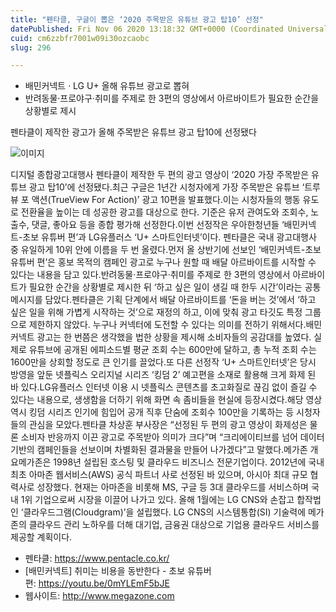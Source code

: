 ```yaml
---
title: "펜타클, 구글이 뽑은 ‘2020 주목받은 유튜브 광고 탑10’ 선정"
datePublished: Fri Nov 06 2020 13:18:32 GMT+0000 (Coordinated Universal Time)
cuid: cm6zzbfr7001w09i30ozcaobc
slug: 296

---
```



- 배민커넥트 · LG U+ 올해 유튜브 광고로 뽑혀
- 반려동물·프로야구·취미를 주제로 한 3편의 영상에서 아르바이트가 필요한 순간을 상황별로 제시

펜타클이 제작한 광고가 올해 주목받은 유튜브 광고 탑10에 선정됐다

![이미지](https://cdn.hashnode.com/res/hashnode/image/upload/v1739247938720/605763c8-c1f5-4e6b-887c-44cc9790aec5.jpeg)

디지털 종합광고대행사 펜타클이 제작한 두 편의 광고 영상이 ‘2020 가장 주목받은 유튜브 광고 탑10’에 선정됐다.최근 구글은 1년간 시청자에게 가장 주목받은 유튜브 ‘트루뷰 포 액션(TrueView For Action)’ 광고 10편을 발표했다.이는 시청자들의 행동 유도로 전환율을 높이는 데 성공한 광고를 대상으로 한다. 기준은 유저 관여도와 조회수, 노출수, 댓글, 좋아요 등을 종합 평가해 선정한다.이번 선정작은 우아한청년들 ‘배민커넥트-초보 유튜버 편’과 LG유플러스 ‘U+ 스마트인터넷’이다. 펜타클은 국내 광고대행사 중 유일하게 10위 안에 이름을 두 번 올렸다.먼저 올 상반기에 선보인 ‘배민커넥트-초보 유튜버 편’은 홍보 목적의 캠페인 광고로 누구나 원할 때 배달 아르바이트를 시작할 수 있다는 내용을 담고 있다.반려동물·프로야구·취미를 주제로 한 3편의 영상에서 아르바이트가 필요한 순간을 상황별로 제시한 뒤 ‘하고 싶은 일이 생길 때 한두 시간’이라는 공통 메시지를 담았다.펜타클은 기획 단계에서 배달 아르바이트를 ‘돈을 버는 것’에서 ‘하고 싶은 일을 위해 가볍게 시작하는 것’으로 재정의 하고, 이에 맞춰 광고 타깃도 특정 그룹으로 제한하지 않았다. 누구나 커넥터에 도전할 수 있다는 의미를 전하기 위해서다.배민커넥트 광고는 한 번쯤은 생각했을 법한 상황을 제시해 소비자들의 공감대를 높였다. 실제로 유튜브에 공개된 에피소드별 평균 조회 수는 600만에 달하고, 총 누적 조회 수는 1600만을 상회할 정도로 큰 인기를 끌었다.또 다른 선정작 ‘U+ 스마트인터넷’은 당시 방영을 앞둔 넷플릭스 오리지널 시리즈 ‘킹덤 2’ 예고편을 소재로 활용해 크게 화제 된 바 있다.LG유플러스 인터넷 이용 시 넷플릭스 콘텐츠를 초고화질로 끊김 없이 즐길 수 있다는 내용으로, 생생함을 더하기 위해 화면 속 좀비들을 현실에 등장시켰다.해당 영상 역시 킹덤 시리즈 인기에 힘입어 공개 직후 단숨에 조회수 100만을 기록하는 등 시청자들의 관심을 모았다.펜타클 차상훈 부사장은 “선정된 두 편의 광고 영상이 화제성은 물론 소비자 반응까지 이끈 광고로 주목받아 의미가 크다”며 “크리에이티브를 넘어 데이터 기반의 캠페인들을 선보이며 차별화된 결과물을 만들어 나가겠다”고 말했다.메가존 개요메가존은 1998년 설립된 호스팅 및 클라우드 비즈니스 전문기업이다. 2012년에 국내 최초 아마존 웹서비스(AWS) 공식 파트너 사로 선정된 바 있으며, 아시아 최대 규모 협력사로 성장했다. 현재는 아마존을 비롯해 MS, 구글 등 3대 클라우드를 서비스하며 국내 1위 기업으로써 시장을 이끌어 나가고 있다. 올해 1월에는 LG CNS와 손잡고 합작법인 ‘클라우드그램(Cloudgram)’을 설립했다. LG CNS의 시스템통합(SI) 기술력에 메가존의 클라우드 관리 노하우를 더해 대기업, 금융권 대상으로 기업용 클라우드 서비스를 제공할 계획이다.

- 펜타클: https://www.pentacle.co.kr/
- [배민커넥트] 취미는 비용을 동반한다 - 초보 유튜버 편: https://youtu.be/0mYLEmF5bJE
- 웹사이트: http://www.megazone.com